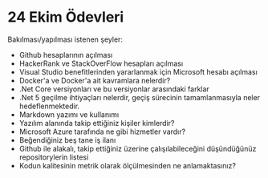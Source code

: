 # 24 Ekim Ödevleri
Bakılması/yapılması istenen şeyler:

- Github hesaplarının açılması   
- HackerRank ve StackOverFlow hesapları açılması 
- Visual Studio benefitlerinden yararlanmak için Microsoft hesabı açılması
- Docker'a ve Docker'a ait kavramlara nelerdir?
- .Net Core versiyonları ve bu versiyonlar arasındaki farklar
- .Net 5 geçilme ihtiyaçları nelerdir, geçiş sürecinin tamamlanmasıyla neler hedeflenmektedir.
- Markdown yazımı ve kullanımı 
- Yazılım alanında takip ettiğiniz kişiler kimlerdir?
- Microsoft Azure tarafında ne gibi hizmetler vardır?
- Beğendiğiniz beş tane iş ilanı 
- Github ile alakalı, takip ettiğiniz üzerine çalışılabileceğini düşündüğünüz repositorylerin listesi
- Kodun kalitesinin metrik olarak ölçülmesinden ne anlamaktasınız?





